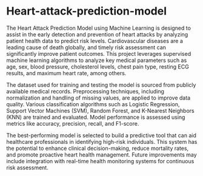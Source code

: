 # Heart-attack-prediction-model
The Heart Attack Prediction Model using Machine Learning is designed to assist in the early detection and prevention of heart attacks by analyzing patient health data to predict risk levels. Cardiovascular diseases are a leading cause of death globally, and timely risk assessment can significantly improve patient outcomes. This project leverages supervised machine learning algorithms to analyze key medical parameters such as age, sex, blood pressure, cholesterol levels, chest pain type, resting ECG results, and maximum heart rate, among others.

The dataset used for training and testing the model is sourced from publicly available medical records. Preprocessing techniques, including normalization and handling of missing values, are applied to improve data quality. Various classification algorithms such as Logistic Regression, Support Vector Machines (SVM), Random Forest, and K-Nearest Neighbors (KNN) are trained and evaluated. Model performance is assessed using metrics like accuracy, precision, recall, and F1-score.

The best-performing model is selected to build a predictive tool that can aid healthcare professionals in identifying high-risk individuals. This system has the potential to enhance clinical decision-making, reduce mortality rates, and promote proactive heart health management. Future improvements may include integration with real-time health monitoring systems for continuous risk assessment.
